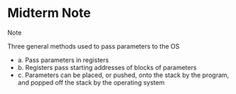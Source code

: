 # Midterm Note

> [!NOTE]
> Three general methods used to pass parameters to the OS
> 
> - a. Pass parameters in registers 
> - b. Registers pass starting addresses of blocks of parameters 
> - c. Parameters can be placed, or pushed, onto the stack by the program, and popped off the stack by the operating system